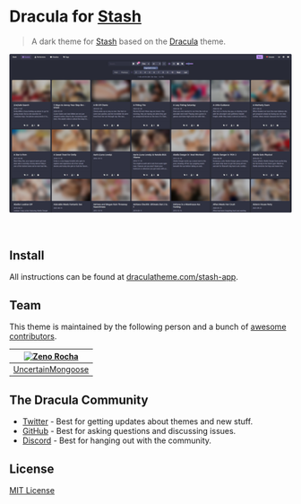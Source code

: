 # Dracula for [Stash](https://stashapp.cc)

> A dark theme for [Stash](https://stashapp.cc) based on the [Dracula](https://draculatheme.com) theme.

![Screenshot](./screenshot.png)

&nbsp;

## Install

All instructions can be found at [draculatheme.com/stash-app](https://draculatheme.com/stash-app).

## Team

This theme is maintained by the following person and a bunch of [awesome contributors](https://github.com/dracula/foobar/graphs/contributors).

| [![Zeno Rocha](https://github.com/uncertainmongoose.png?size=100)](https://github.com/uncertainmongoose) |
| -------------------------------------------------------------------------------------------------------- |
| [UncertainMongoose](https://github.com/uncertainmongoose)                                                |

## The Dracula Community

- [Twitter](https://twitter.com/draculatheme) - Best for getting updates about themes and new stuff.
- [GitHub](https://github.com/dracula/dracula-theme/discussions) - Best for asking questions and discussing issues.
- [Discord](https://draculatheme.com/discord-invite) - Best for hanging out with the community.

## License

[MIT License](./LICENSE)
